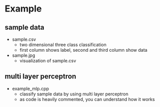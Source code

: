 # Example

## sample data
* sample.csv
  * two dimensional three class classification
  * first column shows label, second and third column show data
* sample.jpg
  * visualization of sample.csv

## multi layer perceptron
* example\_mlp.cpp
  * classify sample data by using multi layer perceptron
  * as code is heavily commented, you can understand how it works
